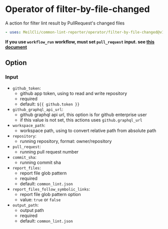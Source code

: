# Operator of filter-by-file-changed
A action for filter lint result by PullRequest's changed files
```yml
- uses: MeilCli/common-lint-reporter/operator/filter-by-file-changed@v1
```

**If you use `workflow_run` workflow, must set `pull_request` input. see [this document](../oss-or-dependabot-usage.md)**

## Option
### Input

- `github_token`:
  - github app token, using to read and write repository
  - required
  - default: `${{ github.token }}`
- `github_graphql_api_url`:
  - github graphql api url, this option is for github enterprise user
  - if this value is not set, this actions uses `github.graphql_url`
- `workspace_path`:
  - workspace path, using to convert relative path from absolute path
- `repository`:
  - running repository, format: owner/repository
- `pull_request`:
  - running pull request number
- `commit_sha`:
  - running commit sha
- `report_files`:
  - report file glob pattern
  - required
  - default: `common_lint.json`
- `report_files_follow_symbolic_links`:
  - report file glob pattern option
  - value: `true` or `false`
- `output_path`:
  - output path
  - required
  - default: `common_lint.json`

